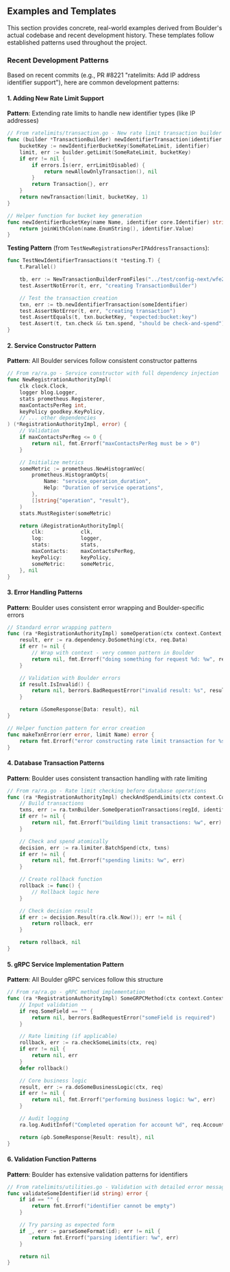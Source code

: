 ## Examples and Templates

This section provides concrete, real-world examples derived from Boulder's actual codebase and recent development history. These templates follow established patterns used throughout the project.

### Recent Development Patterns

Based on recent commits (e.g., PR #8221 "ratelimits: Add IP address identifier support"), here are common development patterns:

#### 1. Adding New Rate Limit Support

**Pattern**: Extending rate limits to handle new identifier types (like IP addresses)

```go
// From ratelimits/transaction.go - New rate limit transaction builder
func (builder *TransactionBuilder) newIdentifierTransaction(identifier core.Identifier) (Transaction, error) {
    bucketKey := newIdentifierBucketKey(SomeRateLimit, identifier)
    limit, err := builder.getLimit(SomeRateLimit, bucketKey)
    if err != nil {
        if errors.Is(err, errLimitDisabled) {
            return newAllowOnlyTransaction(), nil
        }
        return Transaction{}, err
    }
    return newTransaction(limit, bucketKey, 1)
}

// Helper function for bucket key generation
func newIdentifierBucketKey(name Name, identifier core.Identifier) string {
    return joinWithColon(name.EnumString(), identifier.Value)
}
```

**Testing Pattern** (from `TestNewRegistrationsPerIPAddressTransactions`):

```go
func TestNewIdentifierTransactions(t *testing.T) {
    t.Parallel()

    tb, err := NewTransactionBuilderFromFiles("../test/config-next/wfe2-ratelimit-defaults.yml", "")
    test.AssertNotError(t, err, "creating TransactionBuilder")

    // Test the transaction creation
    txn, err := tb.newIdentifierTransaction(someIdentifier)
    test.AssertNotError(t, err, "creating transaction")
    test.AssertEquals(t, txn.bucketKey, "expected:bucket:key")
    test.Assert(t, txn.check && txn.spend, "should be check-and-spend")
}
```

#### 2. Service Constructor Pattern

**Pattern**: All Boulder services follow consistent constructor patterns

```go
// From ra/ra.go - Service constructor with full dependency injection
func NewRegistrationAuthorityImpl(
    clk clock.Clock,
    logger blog.Logger,
    stats prometheus.Registerer,
    maxContactsPerReg int,
    keyPolicy goodkey.KeyPolicy,
    // ... other dependencies
) (*RegistrationAuthorityImpl, error) {
    // Validation
    if maxContactsPerReg <= 0 {
        return nil, fmt.Errorf("maxContactsPerReg must be > 0")
    }

    // Initialize metrics
    someMetric := prometheus.NewHistogramVec(
        prometheus.HistogramOpts{
            Name: "service_operation_duration",
            Help: "Duration of service operations",
        },
        []string{"operation", "result"},
    )
    stats.MustRegister(someMetric)

    return &RegistrationAuthorityImpl{
        clk:            clk,
        log:            logger,
        stats:          stats,
        maxContacts:    maxContactsPerReg,
        keyPolicy:      keyPolicy,
        someMetric:     someMetric,
    }, nil
}
```

#### 3. Error Handling Patterns

**Pattern**: Boulder uses consistent error wrapping and Boulder-specific errors

```go
// Standard error wrapping pattern
func (ra *RegistrationAuthorityImpl) someOperation(ctx context.Context, req *SomeRequest) (*SomeResponse, error) {
    result, err := ra.dependency.DoSomething(ctx, req.Data)
    if err != nil {
        // Wrap with context - very common pattern in Boulder
        return nil, fmt.Errorf("doing something for request %d: %w", req.ID, err)
    }

    // Validation with Boulder errors
    if result.IsInvalid() {
        return nil, berrors.BadRequestError("invalid result: %s", result.Reason)
    }

    return &SomeResponse{Data: result}, nil
}

// Helper function pattern for error creation
func makeTxnError(err error, limit Name) error {
    return fmt.Errorf("error constructing rate limit transaction for %s rate limit: %w", limit, err)
}
```

#### 4. Database Transaction Patterns

**Pattern**: Boulder uses consistent transaction handling with rate limiting

```go
// From ra/ra.go - Rate limit checking before database operations
func (ra *RegistrationAuthorityImpl) checkAndSpendLimits(ctx context.Context, regId int64, identifiers []identifier.ACMEIdentifier) (func(), error) {
    // Build transactions
    txns, err := ra.txnBuilder.SomeOperationTransactions(regId, identifiers)
    if err != nil {
        return nil, fmt.Errorf("building limit transactions: %w", err)
    }

    // Check and spend atomically
    decision, err := ra.limiter.BatchSpend(ctx, txns)
    if err != nil {
        return nil, fmt.Errorf("spending limits: %w", err)
    }

    // Create rollback function
    rollback := func() {
        // Rollback logic here
    }

    // Check decision result
    if err := decision.Result(ra.clk.Now()); err != nil {
        return rollback, err
    }

    return rollback, nil
}
```

#### 5. gRPC Service Implementation Pattern

**Pattern**: All Boulder gRPC services follow this structure

```go
// From ra/ra.go - gRPC method implementation
func (ra *RegistrationAuthorityImpl) SomeGRPCMethod(ctx context.Context, req *pb.SomeRequest) (*pb.SomeResponse, error) {
    // Input validation
    if req.SomeField == "" {
        return nil, berrors.BadRequestError("someField is required")
    }

    // Rate limiting (if applicable)
    rollback, err := ra.checkSomeLimits(ctx, req)
    if err != nil {
        return nil, err
    }
    defer rollback()

    // Core business logic
    result, err := ra.doSomeBusinessLogic(ctx, req)
    if err != nil {
        return nil, fmt.Errorf("performing business logic: %w", err)
    }

    // Audit logging
    ra.log.AuditInfof("Completed operation for account %d", req.AccountID)

    return &pb.SomeResponse{Result: result}, nil
}
```

#### 6. Validation Function Patterns

**Pattern**: Boulder has extensive validation patterns for identifiers

```go
// From ratelimits/utilities.go - Validation with detailed error messages
func validateSomeIdentifier(id string) error {
    if id == "" {
        return fmt.Errorf("identifier cannot be empty")
    }

    // Try parsing as expected form
    if _, err := parseSomeFormat(id); err != nil {
        return fmt.Errorf("parsing identifier: %w", err)
    }

    return nil
}
```
